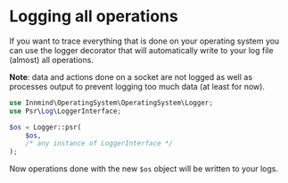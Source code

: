 # Logging all operations

If you want to trace everything that is done on your operating system you can use the logger decorator that will automatically write to your log file (almost) all operations.

**Note**: data and actions done on a socket are not logged as well as processes output to prevent logging too much data (at least for now).

```php
use Innmind\OperatingSystem\OperatingSystem\Logger;
use Psr\Log\LoggerInterface;

$os = Logger::psr(
    $os,
    /* any instance of LoggerInterface */
);
```

Now operations done with the new `$os` object will be written to your logs.
